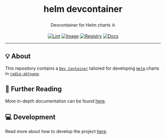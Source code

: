 <h1 align="center">helm devcontainer</h1>

<div align="center">

Devcontainer for Helm charts ⛵

[![Lint](https://github.com/radio-aktywne/devcontainer-helm/actions/workflows/lint.yaml/badge.svg)](https://github.com/radio-aktywne/devcontainer-helm/actions/workflows/lint.yaml)
[![Image](https://github.com/radio-aktywne/devcontainer-helm/actions/workflows/image.yaml/badge.svg)](https://github.com/radio-aktywne/devcontainer-helm/actions/workflows/image.yaml)
[![Registry](https://github.com/radio-aktywne/devcontainer-helm/actions/workflows/registry.yaml/badge.svg)](https://github.com/radio-aktywne/devcontainer-helm/actions/workflows/registry.yaml)
[![Docs](https://github.com/radio-aktywne/devcontainer-helm/actions/workflows/docs.yaml/badge.svg)](https://github.com/radio-aktywne/devcontainer-helm/actions/workflows/docs.yaml)

</div>

---

## 💡 About

This repository contains a [`Dev Container`](https://containers.dev)
tailored for developing [`Helm`](https://helm.sh) charts in
[`radio-aktywne`](https://github.com/radio-aktywne).

## 📄 Further Reading

More in-depth documentation can be found
[here](https://radio-aktywne.github.io/devcontainer-helm).

## 💻 Development

Read more about how to develop the project
[here](https://github.com/radio-aktywne/devcontainer-helm/blob/main/CONTRIBUTING.md).
